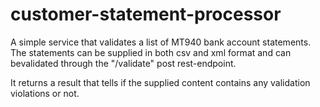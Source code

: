 # customer-statement-processor
 
A simple service that validates a list of MT940 bank account statements. The statements can be supplied in both csv and xml format
and can bevalidated through the "/validate" post rest-endpoint. 

It returns a result that tells if the supplied content contains any validation violations or not.
